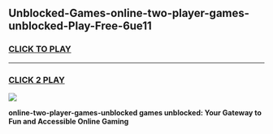 
## Unblocked-Games-online-two-player-games-unblocked-Play-Free-6ue11
<h3>
<a href="https://premium76.site?title=online-two-player-games-unblocked&ref=09A">CLICK TO PLAY</a></h3>
<hr>

<h3>
<a href="https://premium76.site?title=online-two-player-games-unblocked&ref=09A">CLICK 2 PLAY</a>
  
</h3>

<a href="https://premium76.site?title=online-two-player-games-unblocked&ref=09A"><img src="https://clearcache.store/games.png"></a>


**online-two-player-games-unblocked games unblocked: Your Gateway to Fun and Accessible Online Gaming**
